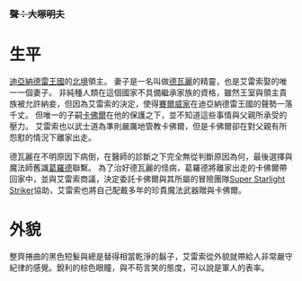<!-- TITLE: 艾雷索．賽爾威 -->
<!-- SUBTITLE: 『我知道你對我有所不滿，但是拜託你，拯救你的母親吧。』-->
### ~~聲：大塚明夫~~
# 生平
[迪亞納德雷王國](/組織/列表#迪亞納德雷王國)的[北境](/地理/列表#北境（原賽爾威王國）)領主。
妻子是一名叫做[德瓦麗](/角色/德瓦麗)的精靈，也是艾雷索娶的唯一一個妻子。
非純種人類在這個國家不具備繼承家族的資格，雖然王室與領主貴族被允許納妾，但因為艾雷索的決定，使得[賽爾威家](/組織/賽爾威家)在迪亞納德雷王國的聲勢一落千丈。
但唯一的子嗣[卡佛爾](卡佛爾)在他的保護之下，並不知道這些事情與父親所承受的壓力。
艾雷索也以武士道為準則嚴厲地管教卡佛爾，但是卡佛爾卻在對父親有所怨懟的情況下離家出走。

德瓦麗在不明原因下病倒，在醫師的診斷之下完全無從判斷原因為何，最後選擇與魔法師舊識[葛羅德](/葛羅德)聯繫。
為了治好德瓦麗的怪病，葛羅德將離家出走的卡佛爾帶回家中，並與艾雷索商議，決定委託卡佛爾與其所屬的冒險團隊[Super Starlight Striker](/角色/列表#Super-Starlight-Striker)協助，艾雷索也將自己配戴多年的珍貴魔法武器贈與卡佛爾。

# 外貌
整齊捲曲的黑色短髮與總是替得相當乾淨的鬍子，艾雷索從外貌就帶給人非常嚴守紀律的感覺。銳利的棕色眼瞳，與不苟言笑的態度，可以說是軍人的表率。